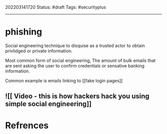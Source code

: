 202203141720
Status: #draft 
Tags: #securityplus

---
# phishing
Social engineering technique to disquise as a trusted actor to obtain privlidged or private information.

Most common form of social engineering, The amount of bulk emails that are sent asking the user to confirm credentials or sensative banking information. 

Common example is emails linking to [[fake login pages]]

![[ Video - this is how hackers hack you using simple social engineering]]
---
# Refrences